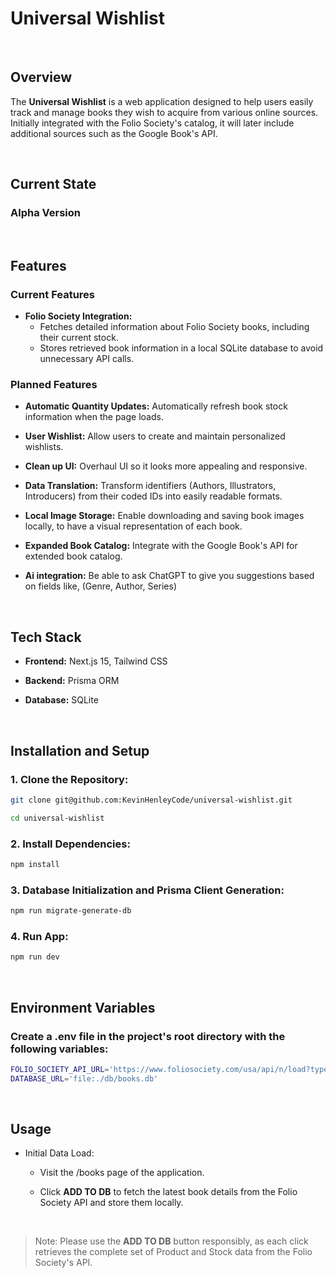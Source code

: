 # Universal Wishlist

<br>

## Overview

The **Universal Wishlist** is a web application designed to help users easily track and manage books they wish to acquire from various online sources. Initially integrated with the Folio Society's catalog, it will later include additional sources such as the Google Book's API.

<br>

## Current State

### **Alpha Version**

<br>

## Features

### Current Features

- **Folio Society Integration:**
  - Fetches detailed information about Folio Society books, including their current stock.
  - Stores retrieved book information in a local SQLite database to avoid unnecessary API calls.

### Planned Features

- **Automatic Quantity Updates:** Automatically refresh book stock information when the page loads.
- **User Wishlist:** Allow users to create and maintain personalized wishlists.
- **Clean up UI:** Overhaul UI so it looks more appealing and responsive.
- **Data Translation:** Transform identifiers (Authors, Illustrators, Introducers) from their coded IDs into easily readable formats.
- **Local Image Storage:** Enable downloading and saving book images locally, to have a visual representation of each book.

- **Expanded Book Catalog:** Integrate with the Google Book's API for extended book catalog.
- **Ai integration:** Be able to ask ChatGPT to give you suggestions based on fields like, (Genre, Author, Series)

<br>

## Tech Stack

- **Frontend:** Next.js 15, Tailwind CSS

- **Backend:** Prisma ORM

- **Database:** SQLite

<br>

## Installation and Setup

### 1. Clone the Repository:

```bash
git clone git@github.com:KevinHenleyCode/universal-wishlist.git

cd universal-wishlist
```

### 2. Install Dependencies:

```bash
npm install
```

### 3. Database Initialization and Prisma Client Generation:

```bash
npm run migrate-generate-db
```

### 4. Run App:

```bash
npm run dev
```

<br>

## Environment Variables

### Create a .env file in the project's root directory with the following variables:

```bash
FOLIO_SOCIETY_API_URL='https://www.foliosociety.com/usa/api/n/load?type='
DATABASE_URL='file:./db/books.db'
```

<br>

## Usage

- Initial Data Load:
  - Visit the /books page of the application.

  - Click **ADD TO DB** to fetch the latest book details from the Folio Society API and store them locally.

<br>

> Note: Please use the **ADD TO DB** button responsibly, as each click retrieves the complete set of Product and Stock data from the Folio Society's API.

